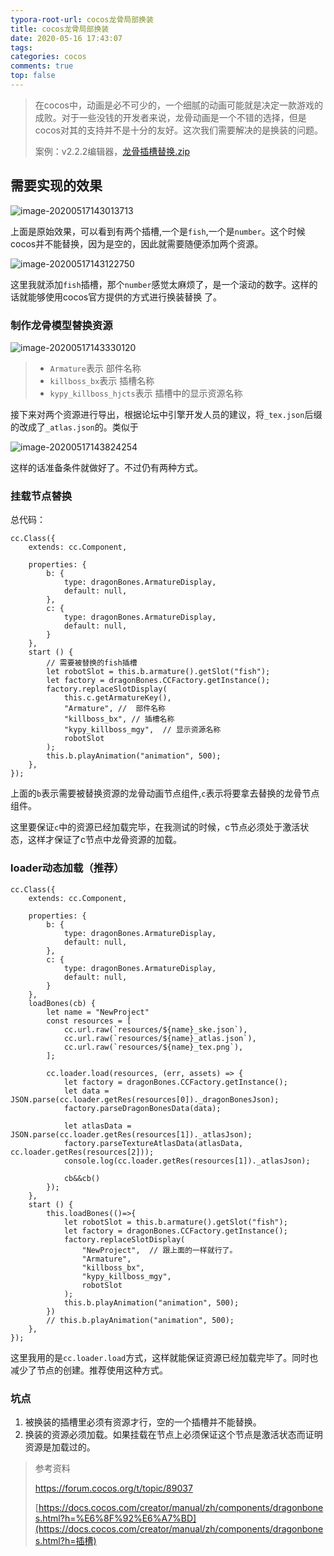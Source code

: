 ```yaml
---
typora-root-url: cocos龙骨局部换装
title: cocos龙骨局部换装
date: 2020-05-16 17:43:07
tags:
categories: cocos
comments: true
top: false
---
```


> 在cocos中，动画是必不可少的，一个细腻的动画可能就是决定一款游戏的成败。对于一些没钱的开发者来说，龙骨动画是一个不错的选择，但是cocos对其的支持并不是十分的友好。这次我们需要解决的是换装的问题。
>
> 案例：v2.2.2编辑器，[龙骨插槽替换.zip](/files/龙骨插槽替换.zip)

## 需要实现的效果

![image-20200517143013713](/images/image-20200517143013713.png)

上面是原始效果，可以看到有两个插槽,一个是`fish`,一个是`number`。这个时候cocos并不能替换，因为是空的，因此就需要随便添加两个资源。

![image-20200517143122750](/images/image-20200517143122750.png)

这里我就添加`fish`插槽，那个`number`感觉太麻烦了，是一个滚动的数字。这样的话就能够使用cocos官方提供的方式进行换装替换 了。

### 制作龙骨模型替换资源

![image-20200517143330120](/images/image-20200517143330120.png)

> * `Armature`表示 部件名称
> * `killboss_bx`表示 插槽名称
> * `kypy_killboss_hjcts`表示 插槽中的显示资源名称

接下来对两个资源进行导出，根据论坛中引擎开发人员的建议，将`_tex.json`后缀的改成了`_atlas.json`的。类似于

![image-20200517143824254](/images/image-20200517143824254.png)

这样的话准备条件就做好了。不过仍有两种方式。

### 挂载节点替换

总代码：

```
cc.Class({
    extends: cc.Component,

    properties: {
        b: {
            type: dragonBones.ArmatureDisplay,
            default: null,
        },
        c: {
            type: dragonBones.ArmatureDisplay,
            default: null,
        }
    },
    start () {
    	// 需要被替换的fish插槽
        let robotSlot = this.b.armature().getSlot("fish");
        let factory = dragonBones.CCFactory.getInstance();
        factory.replaceSlotDisplay(
            this.c.getArmatureKey(), 
            "Armature", //  部件名称
            "killboss_bx", // 插槽名称
            "kypy_killboss_mgy",  // 显示资源名称
            robotSlot
        );
        this.b.playAnimation("animation", 500);  
    },
});
```

上面的`b`表示需要被替换资源的龙骨动画节点组件,`c`表示将要拿去替换的龙骨节点组件。

这里要保证`c`中的资源已经加载完毕，在我测试的时候，c节点必须处于激活状态，这样才保证了c节点中龙骨资源的加载。

### loader动态加载（推荐）

```
cc.Class({
    extends: cc.Component,

    properties: {
        b: {
            type: dragonBones.ArmatureDisplay,
            default: null,
        },
        c: {
            type: dragonBones.ArmatureDisplay,
            default: null,
        }
    },
    loadBones(cb) {
        let name = "NewProject"
        const resources = [
            cc.url.raw(`resources/${name}_ske.json`),
            cc.url.raw(`resources/${name}_atlas.json`),
            cc.url.raw(`resources/${name}_tex.png`),
        ];

        cc.loader.load(resources, (err, assets) => {
            let factory = dragonBones.CCFactory.getInstance();
            let data = JSON.parse(cc.loader.getRes(resources[0])._dragonBonesJson);
            factory.parseDragonBonesData(data);

            let atlasData = JSON.parse(cc.loader.getRes(resources[1])._atlasJson);
            factory.parseTextureAtlasData(atlasData, cc.loader.getRes(resources[2]));
            console.log(cc.loader.getRes(resources[1])._atlasJson);
            
            cb&&cb()
        });
    },
    start () {
        this.loadBones(()=>{
            let robotSlot = this.b.armature().getSlot("fish");
            let factory = dragonBones.CCFactory.getInstance();
            factory.replaceSlotDisplay(
                "NewProject",  // 跟上面的一样就行了。
                "Armature", 
                "killboss_bx", 
                "kypy_killboss_mgy", 
                robotSlot
            );
            this.b.playAnimation("animation", 500); 
        })
        // this.b.playAnimation("animation", 500);   
    },
});
```

这里我用的是`cc.loader.load`方式，这样就能保证资源已经加载完毕了。同时也减少了节点的创建。推荐使用这种方式。

### 坑点

1. 被换装的插槽里必须有资源才行，空的一个插槽并不能替换。
2. 换装的资源必须加载。如果挂载在节点上必须保证这个节点是激活状态而证明资源是加载过的。

> 参考资料
>
> https://forum.cocos.org/t/topic/89037
>
> [https://docs.cocos.com/creator/manual/zh/components/dragonbones.html?h=%E6%8F%92%E6%A7%BD](https://docs.cocos.com/creator/manual/zh/components/dragonbones.html?h=插槽)

